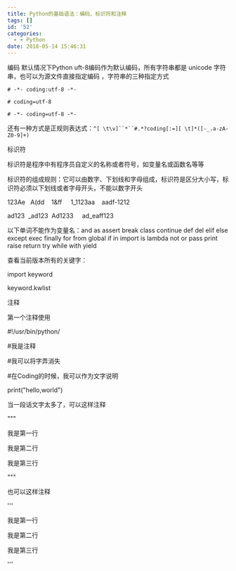 ```yaml
---
title: Python的基础语法：编码、标识符和注释
tags: []
id: '52'
categories:
  - - Python
date: 2018-05-14 15:46:31
---
```


编码 默认情况下Python uft-8编码作为默认编码，所有字符串都是 unicode 字符串，也可以为源文件直接指定编码 ，字符串的三种指定方式

`# -*- coding:utf-8 -*-`

`# coding=utf-8`

`# -*- coding=utf-8 -*-`

还有一种方式是正规则表达式：`^[ \t\v]``*``#.*?coding[:=][ \t]*([-_.a-zA-Z0-9]+)`

标识符

标识符是程序中有程序员自定义的名称或者符号，如变量名或函数名等等

标识符的组成规则：它可以由数字、下划线和字母组成，标识符是区分大小写，标识符必须以下划线或者字母开头，不能以数字开头

123Ae   A(dd    1&ff     1\_1123aa    aadf-1212

ad123  \_ad123  Ad1233     ad\_eaff123

以下单词不能作为变量名：and as assert break class continue def del elif else except exec finally for from global if in import is lambda not or pass print raise return try while with yield

查看当前版本所有的关键字：

import keyword 

keyword.kwlist 

注释

第一个注释使用

#!/usr/bin/python/

#我是注释

#我可以将字弄消失

#在Coding的时候，我可以作为文字说明

print("hello,world")

当一段话文字太多了，可以这样注释

"""

我是第一行

我是第二行

我是第三行

"""

也可以这样注释

'''

我是第一行

我是第二行

我是第三行

'''